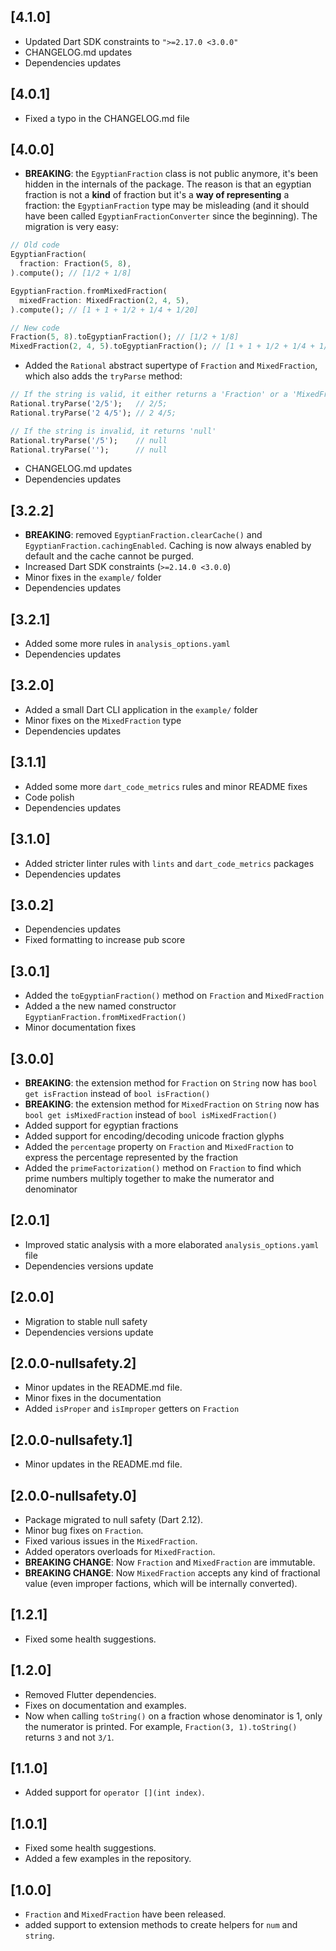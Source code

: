 ## [4.1.0]
 - Updated Dart SDK constraints to `">=2.17.0 <3.0.0"`
 - CHANGELOG.md updates
 - Dependencies updates
 
## [4.0.1]
 - Fixed a typo in the CHANGELOG.md file

## [4.0.0]
 - **BREAKING**: the `EgyptianFraction` class is not public anymore, it's been hidden in the internals of the package. The reason is that an egyptian fraction is not a **kind** of fraction but it's a **way of representing** a fraction: the `EgyptianFraction` type may be misleading (and it should have been called `EgyptianFractionConverter` since the beginning). The migration is very easy:
```dart
// Old code
EgyptianFraction(
  fraction: Fraction(5, 8),
).compute(); // [1/2 + 1/8]

EgyptianFraction.fromMixedFraction(
  mixedFraction: MixedFraction(2, 4, 5),
).compute(); // [1 + 1 + 1/2 + 1/4 + 1/20]

// New code
Fraction(5, 8).toEgyptianFraction(); // [1/2 + 1/8]
MixedFraction(2, 4, 5).toEgyptianFraction(); // [1 + 1 + 1/2 + 1/4 + 1/20]
```
 - Added the `Rational` abstract supertype of `Fraction` and `MixedFraction`, which also adds the `tryParse` method:
```dart
// If the string is valid, it either returns a 'Fraction' or a 'MixedFraction'
Rational.tryParse('2/5');   // 2/5;
Rational.tryParse('2 4/5'); // 2 4/5;

// If the string is invalid, it returns 'null'
Rational.tryParse('/5');    // null
Rational.tryParse('');      // null
```
 - CHANGELOG.md updates
 - Dependencies updates

## [3.2.2]
 - **BREAKING**: removed `EgyptianFraction.clearCache()` and `EgyptianFraction.cachingEnabled`. Caching is now always enabled by default and the cache cannot be purged.
 - Increased Dart SDK constraints (`>=2.14.0 <3.0.0`)
 - Minor fixes in the `example/` folder
 - Dependencies updates

## [3.2.1]
 - Added some more rules in `analysis_options.yaml`
 - Dependencies updates

## [3.2.0]
 - Added a small Dart CLI application in the `example/` folder
 - Minor fixes on the `MixedFraction` type
 - Dependencies updates

## [3.1.1]
 - Added some more `dart_code_metrics` rules and minor README fixes
 - Code polish
 - Dependencies updates

## [3.1.0]
 - Added stricter linter rules with `lints` and `dart_code_metrics` packages
 - Dependencies updates

## [3.0.2]
 - Dependencies updates
 - Fixed formatting to increase pub score

## [3.0.1]
 - Added the `toEgyptianFraction()` method on `Fraction` and `MixedFraction`
 - Added a the new named constructor `EgyptianFraction.fromMixedFraction()`
 - Minor documentation fixes

## [3.0.0]

 - **BREAKING**: the extension method for `Fraction` on `String` now has `bool get isFraction` instead of `bool isFraction()`
 - **BREAKING**: the extension method for `MixedFraction` on `String` now has `bool get isMixedFraction` instead of `bool isMixedFraction()`
 - Added support for egyptian fractions
 - Added support for encoding/decoding unicode fraction glyphs
 - Added the `percentage` property on `Fraction` and `MixedFraction` to express the percentage represented by the fraction
 - Added the `primeFactorization()` method on `Fraction` to find which prime numbers multiply together to make the numerator and denominator

## [2.0.1]

 - Improved static analysis with a more elaborated `analysis_options.yaml` file
 - Dependencies versions update

## [2.0.0]

 - Migration to stable null safety
 - Dependencies versions update

## [2.0.0-nullsafety.2]

 - Minor updates in the README.md file.
 - Minor fixes in the documentation
 - Added `isProper` and `isImproper` getters on `Fraction`

## [2.0.0-nullsafety.1]

 - Minor updates in the README.md file.

## [2.0.0-nullsafety.0]

 - Package migrated to null safety (Dart 2.12).
 - Minor bug fixes on `Fraction`.
 - Fixed various issues in the `MixedFraction`.
 - Added operators overloads for `MixedFraction`.
 - **BREAKING CHANGE**: Now `Fraction` and `MixedFraction` are immutable.
 - **BREAKING CHANGE**: Now `MixedFraction` accepts any kind of fractional value (even improper factions, which will be internally converted).

## [1.2.1]

 - Fixed some health suggestions.

## [1.2.0]

 - Removed Flutter dependencies.
 - Fixes on documentation and examples.
 - Now when calling `toString()` on a fraction whose denominator is 1, only the numerator is printed.
   For example, `Fraction(3, 1).toString()` returns `3` and not `3/1`.

## [1.1.0]

 - Added support for `operator [](int index)`.

## [1.0.1]

 - Fixed some health suggestions.
 - Added a few examples in the repository.

## [1.0.0]

 - `Fraction` and `MixedFraction` have been released.
 - added support to extension methods to create helpers for `num` and `string`.
